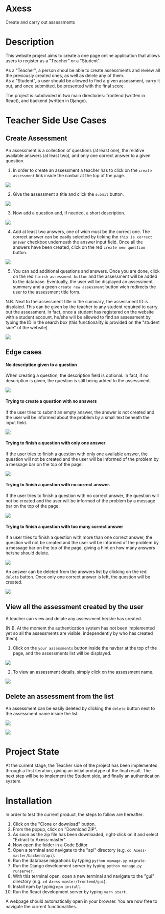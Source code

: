 # Axess
Create and carry out assessments


# Description
This website project aims to create a one page online application that allows users to register as a "Teacher" or a "Student". 

As a "Teacher", a person shoul be able to create assessments and review all the previously created ones, as well as delete any of them. 
<br/>As a "Student", a user should be allowed to find a given assessment, carry it out, and once submitted, be presented with the final score.

The project is subdivided in two main directories: frontend (written in React), and backend (written in Django).


# Teacher Side Use Cases

## Create Assessment
An assessment is a collection of questions (at least one), the relative available answers (at least two), and only one correct answer to a given question.

1. In order to create an assessment a teacher has to click on the `create assessment` link inside the navbar at the top of the page.

![](create-assessment-link-clicked.gif)

2. Give the assessment a title and click the `submit` button.

![](assessment-title.gif)

3. Now add a question and, if needed, a short description.

![](question.gif)

4. Add at least two answers, one of wich must be the correct one. The correct answer can be easily selected by ticking the `this is correct answer` checkbox underneath the answer input field. Once all the answers have been created, click on the red `create new question` button.

![](answer.gif)

5. You can add additional questions and answers. Once you are done, click on the red `finish assessment button` and the assessment will be added to the database. Eventually, the user will be displayed an assessment summary and a green `create new assessment` button wich redirects the user to the assessment title form. 

N.B. Next to the assessment title in the summary, the assessment ID is displaied. This can be given by the teacher to any student required to carry out the assessment. In fact, once a student has registered on the website with a student account, he/she will be allowed to find an assessment by typing the ID in the search box (this functionality is provided on the "student side" of the website).

![](finish-assessment.gif)

## Edge cases

#### No description given to a question
When creating a question, the description field is optional. In fact, if no description is given, the question is still being added to the assessment.

![](no-description.gif)

#### Trying to create a question with no answers
If the user tries to submit an empty answer, the answer is not created and the user will be informed about the problem by a small text beneath the input field.

![](no-answer.gif)

#### Trying to finish a question with only one answer
If the user tries to finish a question with only one available answer, the question will not be created and the user will be informed of the problem by a message bar on the top of the page.

![](finish-whit-one-answer.gif)

#### Trying to finish a question with no correct answer.
If the user tries to finish a question with no correct answer, the question will not be created and the user will be informed of the problem by a message bar on the top of the page.

![](no-correct-answer.gif)

#### Trying to finish a question with too many correct answer
If a user tries to finish a question with more than one correct answer, the question will not be created and the user will be informed of the problem by a message bar on the top of the page, giving a hint on how many answers he/she should delete.


![](too-many-correct-answers.gif)

An answer can be deleted from the answers list by clicking on the red `delete` button.
Once only one correct answer is left, the question will be created.

![](delete-too-many-correct-answers.gif)


## View all the assessment created by the user
A teacher can view and delate any assessment he/she has created.

(N.B. At the moment the authentication system has not been implemented yet so all the assessments are visible, independently by who has created them).

1. Click on the `your assessments` button inside the navbar at the top of the page, and the assessments list will be displayed.

![](click-your-assessments.gif)

2. To view an assessment details, simply click on the assessment name.

![](assessment-details.gif)

## Delete an assessment from the list
An assessment can be easily deleted by clicking the `delete` button next to the assessment name inside the list.

![](assessment-delete.gif)

![](delete-assessment.gif)


# Project State
At the current stage, the Teacher side of the project has been implemented through a first iteration, giving an initial prototype of the final result. The next step will be to implement the Student side, and finally an authentication system.


# Installation
In order to test the current product, the steps to follow are hereafter:

1. Click on the "Clone or download" button.
2. From the popup, click on "Download ZIP".
3. As soon as the zip file has been downloaded, right-click on it and select "Extract to Axess-master\".
4. Now open the folder in a Code Editor.
5. Open a terminal and navigate to the "api" directory (e.g. `cd Axess-master/backend/api`).
6. Run the database migrations by typing `python manage.py migrate`.
7. Run the Django development server by typing `python manage.py runserver`.
8. With this terminal open, open a new terminal and navigate to the "gui" directory (e.g. `cd Axess-master/frontend/gui`).
9. Install npm by typing `npm install`.
10. Run the React development server by typing `yarn start`.

A webpage should automatically open in your browser. You are now free to navigate the current functionalities.
